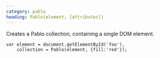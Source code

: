 ```yaml
--- 
category: pablo
heading: Pablo(element, [attributes])
---
```


Creates a Pablo collection, containing a single DOM element.

    var element = document.getElementById('foo'),
        collection = Pablo(element, {fill:'red'});